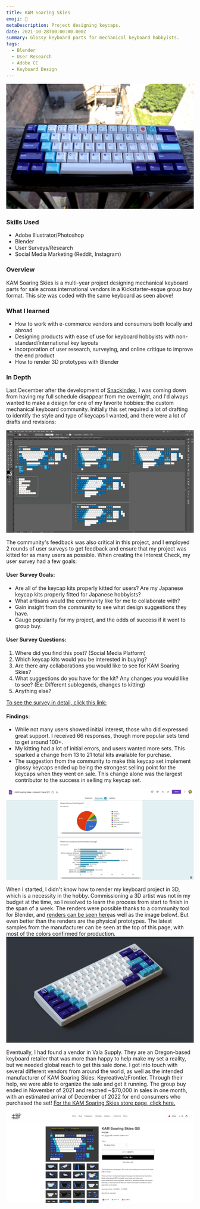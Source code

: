 ```yaml
---
title: KAM Soaring Skies
emoji: 🛫
metaDescription: Project designing keycaps.
date: 2021-10-28T00:00:00.000Z
summary: Glossy keyboard parts for mechanical keyboard hobbyists.
tags:
  - Blender
  - User Research
  - Adobe CC
  - Keyboard Design
---
```


![Prototype keycap samples for KAM Soaring Skies on a keyboard](/static/img/samples-min.jpg)

### Skills Used
  - Adobe Illustrator/Photoshop
  - Blender
  - User Surveys/Research
  - Social Media Marketing (Reddit, Instagram)

### Overview

KAM Soaring Skies is a multi-year project designing mechanical keyboard parts for sale across international vendors in a Kickstarter-esque group buy format. This site was coded with the same keyboard as seen above!

### What I learned

- How to work with e-commerce vendors and consumers both locally and abroad
- Designing products with ease of use for keyboard hobbyists with non-standard/international key layouts
- Incorporation of user research, surveying, and online critique to improve the end product
- How to render 3D prototypes with Blender

### In Depth

Last December after the development of [SnackIndex](/projects/snackindex/), I was coming down from having my full schedule disappear from me overnight, and I'd always wanted to make a design for one of my favorite hobbies: the custom mechanical keyboard community. Initially this set required a lot of drafting to identify the style and type of keycaps I wanted, and there were a lot of drafts and revisions:

![image of initial KAM Soaring Skies keycaps, in different arrangements](/static/img/keyset-screenshot.jpg)

The community's feedback was also critical in this project, and I employed 2 rounds of user surveys to get feedback and ensure that my project was kitted for as many users as possible. When creating the Interest Check, my user survey had a few goals:

#### User Survey Goals:
 - Are all of the keycap kits properly kitted for users? Are my Japanese keycap kits properly fitted for Japanese hobbyists?
 - What artisans would the community like for me to collaborate with?
 - Gain insight from the community to see what design suggestions they have.
 - Gauge popularity for my project, and the odds of success if it went to group buy.

#### User Survey Questions:
1. Where did you find this post? (Social Media Platform)
2. Which keycap kits would you be interested in buying?
3. Are there any collaborations you would like to see for KAM Soaring Skies?
4. What suggestions do you have for the kit? Any changes you would like to see? (Ex: Different sublegends, changes to kitting)
5. Anything else?

[To see the survey in detail, click this link:](https://forms.gle/wfsJqZvXeWRQCYvx6)

#### Findings:
- While not many users showed initial interest, those who did expressed great support. I received 66 responses, though more popular sets tend to get around 100+.
- My kitting had a lot of initial errors, and users wanted more sets. This sparked a change from 13 to 21 total kits available for purchase.
- The suggestion from the community to make this keycap set implement glossy keycaps ended up being the strongest selling point for the keycaps when they went on sale. This change alone was the largest contributor to the success in selling my keycap set.

![screenshot of user survey for keycap set](/static/img/user-survey.jpg)

When I started, I didn't know how to render my keyboard project in 3D, which is a necessity in the hobby. Commissioning a 3D artist was not in my budget at the time, so I resolved to learn the process from start to finish in the span of a week. The renders were possible thanks to a community tool for Blender, and [renders can be seen here](https://imgur.com/a/TjAP57r)as well as the image below!. But even better than the renders are the physical prototypes. The latest samples from the manufacturer can be seen at the top of this page, with most of the colors confirmed for production. 
![Nemui Keyboard with KAM Soaring Skies Keycaps](/static/img/nemui-fixed-compressed.jpg)

Eventually, I had found a vendor in Vala Supply. They are an Oregon-based keyboard retailer that was more than happy to help make my set a reality, but we needed global reach to get this sale done. I got into touch with several different vendors from around the world, as well as the intended manufacturer of KAM Soaring Skies: Keyreative/zFrontier. Through their help, we were able to organize the sale and get it running. The group buy ended in November of 2021 and reached ~$70,000 in sales in one month, with an estimated arrival of December of 2022 for end consumers who purchased the set! [For the KAM Soaring Skies store page, click here.](https://vala.supply/products/kam-soaring-skies)

![screenshot of store page for my keycaps at BaseKeys, a Japanese Vendor](/static/img/basekeys.jpg)
